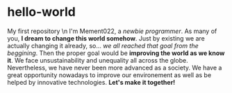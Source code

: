 # hello-world
My first repository \n
I'm Mement022, a *newbie programmer*. As many of you, **I dream to change this world somehow**. Just by existing we are actually changing it already, so... *we all reached that goal from the beggining*. Then the proper goal would be **improving the world as we know it**. We face unsustainability and unequality all across the globe. Nevertheless, we have never been more advanced as a society. We have a great opportunity nowadays to improve our environement as well as be helped by innovative technologies. **Let's make it together!**
